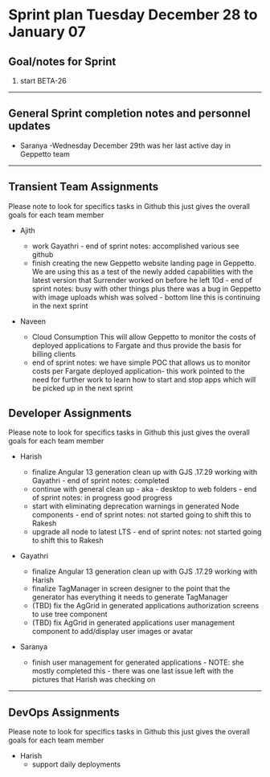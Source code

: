 # Sprint plan Tuesday December 28 to January 07

## Goal/notes for Sprint

1. start BETA-26

---

## General Sprint completion notes and personnel updates

- Saranya
  -Wednesday December 29th was her last active day in Geppetto team

---

## Transient Team Assignments

Please note to look for specifics tasks in Github this just gives the overall goals for each team member

- Ajith
  - work Gayathri - end of sprint notes: accomplished various see github
  - finish creating the new Geppetto website landing page in Geppetto. We are using this as a test of the newly added capabilities with the latest version that Surrender worked on before he left 10d - end of sprint notes: busy with other things plus there was a bug in Geppetto with image uploads whish was solved - bottom line this is continuing in the next sprint

- Naveen
  - Cloud Consumption
  This will allow Geppetto to monitor the costs of deployed applications to Fargate and thus provide the basis for billing clients
  - end of sprint notes: we have simple POC that allows us to monitor costs per Fargate deployed application- this work pointed to the need for further work to learn how to start and stop apps which will be picked up in the next sprint

## Developer Assignments

Please note to look for specifics tasks in Github this just gives the overall goals for each team member

- Harish  
  - finalize Angular 13 generation clean up with GJS .17.29 working with Gayathri - end of sprint notes: completed
  - continue with general clean up - aka - desktop to web folders - end of sprint notes: in progress good progress
  - start with eliminating deprecation warnings in generated Node components - end of sprint notes: not started going to shift this to Rakesh
  - upgrade all node to latest LTS - end of sprint notes: not started going to shift this to Rakesh

- Gayathri
  - finalize Angular 13 generation clean up with GJS .17.29 working with Harish
  - finalize TagManager in screen designer to the point that the generator has everything it needs to generate TagManager
  - (TBD) fix the AgGrid in generated applications authorization screens to use tree component
  - (TBD) fix AgGrid in generated applications user management component to add/display user images or avatar

- Saranya
  - finish user management for generated applications - NOTE: she mostly completed this - there was one last issue left with the pictures that Harish was checking on

---

## DevOps Assignments

Please note to look for specifics tasks in Github this just gives the overall goals for each team member

- Harish
  - support daily deployments
